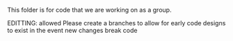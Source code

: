 This folder is for code that we are working on as a group. 

EDITTING: allowed
Please create a branches to allow for early code designs to exist in the event new changes break code
